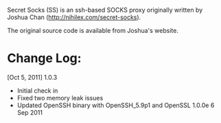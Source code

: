 Secret Socks (SS) is an ssh-based SOCKS proxy originally written by Joshua Chan (http://nihilex.com/secret-socks). 

The original source code is available from Joshua's website. 

Change Log:
==========

[Oct 5, 2011] 1.0.3
- Initial check in
- Fixed two memory leak issues
- Updated OpenSSH binary with OpenSSH_5.9p1 and OpenSSL 1.0.0e 6 Sep 2011
